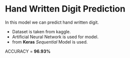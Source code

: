 # Hand Written Digit Prediction 

In this model we can predict hand written digit.  

- Dataset is taken from kaggle.  
- Artificial Neural Network is used for model.  
- from **Keras** _Sequential_ Model is used.  

ACCURACY = **96.93%**  
